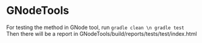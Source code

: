 # GNodeTools
For testing the method in GNode tool, run
`gradle clean \n
 gradle test
`
Then there will be a report in GNodeTools/build/reports/tests/test/index.html
